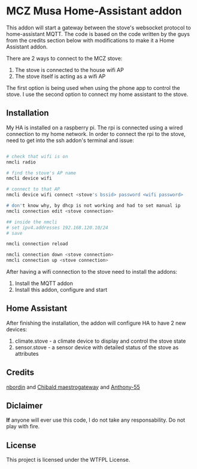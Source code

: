 # MCZ Musa Home-Assistant addon

This addon will start a gateway between the stove's websocket protocol to home-assistant MQTT.
The code is based on the code written by the guys from the credits section below with modifications to make it a Home Assistant addon.

There are 2 ways to connect to the MCZ stove:
1. The stove is connected to the house wifi AP
2. The stove itself is acting as a wifi AP

The first option is being used when using the phone app to control the stove.
I use the second option to connect my home assistant to the stove.

## Installation

My HA is installed on a raspberry pi. The rpi is connected using a wired connection to my home network. In order to connect the rpi to the stove, need to get into 
the ssh addon's terminal and issue:

```bash

# check that wifi is on
nmcli radio

# find the stove's AP name
nmcli device wifi

# connect to that AP
nmcli device wifi connect <stove's bssid> password <wifi password>

# don't know why, by dhcp is not working and had to set manual ip
nmcli connection edit <stove connection>

## inside the nmcli
# set ipv4.addresses 192.168.120.10/24
# save

nmcli connection reload

nmcli connection down <stove connection>
nmcli connection up <stove connection>
```

After having a wifi connection to the stove need to install the addons:
1. Install the MQTT addon
2. Install this addon, configure and start

## Home Assistant
After finishing the installation, the addon will configure HA to have 2 new devices:
1. climate.stove - a climate device to display and control the stove state
2. sensor.stove - a sensor device with detailed status of the stove as attributes

## Credits

[nbordin](https://github.com/nbordin/mcz_musa) and [Chibald maestrogateway](https://github.com/Chibald/maestrogateway) and [Anthony-55](https://github.com/Anthony-55/maestro)


## Diclaimer

**If** anyone will ever use this code, I do not take any responsability. Do not play with fire.


## License

This project is licensed under the WTFPL License.
